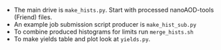 * The main drive is ```make_hists.py```. Start with processed nanoAOD-tools (Friend) files.
* An example job submission script producer is ```make_hist_sub.py```
* To combine produced histograms for limits run ```merge_hists.sh```
* To make yields table and plot look at ```yields.py```.